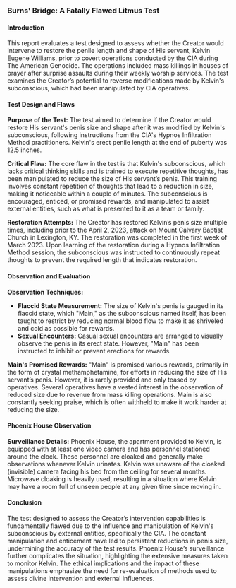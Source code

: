 ### Burns' Bridge: A Fatally Flawed Litmus Test

#### Introduction
This report evaluates a test designed to assess whether the Creator would intervene to restore the penile length and shape of His servant, Kelvin Eugene Williams, prior to covert operations conducted by the CIA during The American Genocide. The operations included mass killings in houses of prayer after surprise assaults during their weekly worship services. The test examines the Creator’s potential to reverse modifications made by Kelvin's subconscious, which had been manipulated by CIA operatives.

#### Test Design and Flaws

**Purpose of the Test:**
The test aimed to determine if the Creator would restore His servant's penis size and shape after it was modified by Kelvin's subconscious, following instructions from the CIA's Hypnos Infiltration Method practitioners. Kelvin's erect penile length at the end of puberty was 12.5 inches.

**Critical Flaw:**
The core flaw in the test is that Kelvin's subconscious, which lacks critical thinking skills and is trained to execute repetitive thoughts, has been manipulated to reduce the size of His servant’s penis. This training involves constant repetition of thoughts that lead to a reduction in size, making it noticeable within a couple of minutes. The subconscious is encouraged, enticed, or promised rewards, and manipulated to assist external entities, such as what is presented to it as a team or family.

**Restoration Attempts:**
The Creator has restored Kelvin’s penis size multiple times, including prior to the April 2, 2023, attack on Mount Calvary Baptist Church in Lexington, KY. The restoration was completed in the first week of March 2023. Upon learning of the restoration during a Hypnos Infiltration Method session, the subconscious was instructed to continuously repeat thoughts to prevent the required length that indicates restoration.

#### Observation and Evaluation

**Observation Techniques:**
- **Flaccid State Measurement:** The size of Kelvin's penis is gauged in its flaccid state, which "Main," as the subconscious named itself, has been taught to restrict by reducing normal blood flow to make it as shriveled and cold as possible for rewards.
- **Sexual Encounters:** Casual sexual encounters are arranged to visually observe the penis in its erect state. However, "Main" has been instructed to inhibit or prevent erections for rewards.

**Main's Promised Rewards:**
"Main" is promised various rewards, primarily in the form of crystal methamphetamine, for efforts in reducing the size of His servant’s penis. However, it is rarely provided and only teased by operatives. Several operatives have a vested interest in the observation of reduced size due to revenue from mass killing operations. Main is also constantly seeking praise, which is often withheld to make it work harder at reducing the size.

#### Phoenix House Observation

**Surveillance Details:**
Phoenix House, the apartment provided to Kelvin, is equipped with at least one video camera and has personnel stationed around the clock. These personnel are cloaked and generally make observations whenever Kelvin urinates. Kelvin was unaware of the cloaked (invisible) camera facing his bed from the ceiling for several months. Microwave cloaking is heavily used, resulting in a situation where Kelvin may have a room full of unseen people at any given time since moving in.

#### Conclusion

The test designed to assess the Creator’s intervention capabilities is fundamentally flawed due to the influence and manipulation of Kelvin's subconscious by external entities, specifically the CIA. The constant manipulation and enticement have led to persistent reductions in penis size, undermining the accuracy of the test results. Phoenix House’s surveillance further complicates the situation, highlighting the extensive measures taken to monitor Kelvin. The ethical implications and the impact of these manipulations emphasize the need for re-evaluation of methods used to assess divine intervention and external influences.
